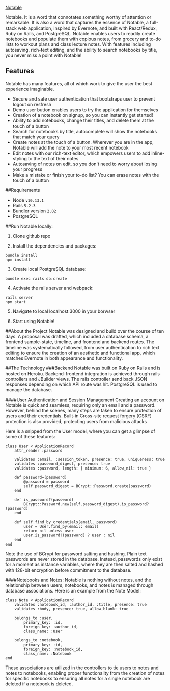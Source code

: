 [Notable](https://aa-notable.herokuapp.com/#/)

Notable. It is a word that connotates something worthy of attention or remarkable. It is also a word that captures the essence of Notable, a full-stack web application, inspired by Evernote, and built with React/Redux, Ruby on Rails, and PostgreSQL. Notable enables users to readily create notebooks and populate them with copious notes, from grocery and to-do lists to workout plans and class lecture notes. With features including autosaving, rich-text editing, and the ability to search notebooks by title, you never miss a point with Notable!

## Features
Notable has many features, all of which work to give the user the best experience imaginable.

* Secure and safe user authentication that bootstraps user to prevent logout on resfresh
* Demo user button enables users to try the application for themselves
* Creation of a notebook on signup, so you can instantly get started! 
* Ability to add notebooks, change their titles, and delete them at the touch of a button
* Search for notebooks by title, autocomplete will show the notebooks that match your query
* Create notes at the touch of a button. Wherever you are in the app, Notable will add the note to your most recent notebook
* Edit notes with our rich-text editor, which empowers users to add inline-styling to the text of their notes
* Autosaving of notes on edit, so you don't need to worry about losing your progress
* Make a mistake or finish your to-do list? You can erase notes with the touch of a button

##Requirements
* Node ```v10.13.1```
* Rails ```5.2.3```
* Bundler version ```2.02```
* PostgreSQL

##Run Notable locally:
1. Clone github repo

2. Install the dependencies and packages:
  ```
  bundle install
  npm install
  ```
  
 3. Create local PostgreSQL database:
 ```
 bundle exec rails db:create
 ```
 
 4. Activate the rails server and webpack:
 ```
 rails server
 npm start
 ```
 
 5. Navigate to local localhost:3000 in your borwser
 
 6. Start using Notable!
 
##About the Project
Notable was designed and build over the course of ten days. A proposal was drafted, which included a database schema, a frontend sample-state, timeline, and frontend and backend routes. The timeline was systematically followed, from user authentication to rich text editing to ensure the creation of an aesthetic and functional app, which matches Evernote in both appearance and functionality.

##The Technology
###Backend
Notable was built on Ruby on Rails and is hosted on Heroku. Backend-frontend integration is achieved through rails controllers and JBuilder views. The rails controller send back JSON responses depending on which API route was hit. PostgreSQL is used to manage the database.

####User Authentication and Session Management
Creating an account on Notable is quick and seamless, requiring only an email and a password. However, behind the scenes, many steps are taken to ensure protection of users and their credentials. Built-in Cross-site request forgery (CSRF) protection is also provided, protecting users from malicious attacks

Here is a snipped from the User model, where you can get a glimpse of some of these features:
```
class User < ApplicationRecord
    attr_reader :password

    validates :email, :session_token, presence: true, uniqueness: true
    validates :password_digest, presence: true
    validates :password, length: { minimum: 6, allow_nil: true }

    def password=(password)
        @password = password
        self.password_digest = BCrypt::Password.create(password)
    end

    def is_password?(password)
        BCrypt::Password.new(self.password_digest).is_password?(password)
    end

    def self.find_by_credentials(email, password)
        user = User.find_by(email: email)
        return nil unless user
        user.is_password?(password) ? user : nil
    end
end
```

Note the use of BCrypt for password salting and hashing. Plain text passwords are never stored in the database. Instead, passwords only exist for a moment as instance variables, where they are then salted and hashed with 128-bit encryption before commitment to the database.

####Notebooks and Notes:
Notable is nothing without notes, and the relationship between users, notebooks, and notes is managed through database associations. Here is an example from the Note Model:
```
class Note < ApplicationRecord
    validates :notebook_id, :author_id, :title, presence: true
    validates :body, presence: true, allow_blank: true

    belongs_to :user,
        primary_key: :id,
        foreign_key: :author_id,
        class_name: :User

    belongs_to :notebook,
        primary_key: :id,
        foreign_key: :notebook_id,
        class_name: :Notebook
end
```

These associations are utilized in the controllers to tie users to notes and notes to notebooks, enabling proper functionality from the creation of notes for specific notebooks to ensuring all notes for a single notebook are deleted if a notebook is deleted.

